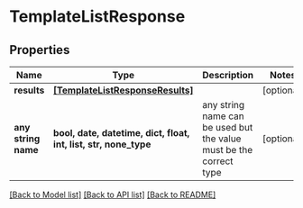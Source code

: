 # TemplateListResponse


## Properties
Name | Type | Description | Notes
------------ | ------------- | ------------- | -------------
**results** | [**[TemplateListResponseResults]**](TemplateListResponseResults.md) |  | [optional] 
**any string name** | **bool, date, datetime, dict, float, int, list, str, none_type** | any string name can be used but the value must be the correct type | [optional]

[[Back to Model list]](../README.md#documentation-for-models) [[Back to API list]](../README.md#documentation-for-api-endpoints) [[Back to README]](../README.md)


